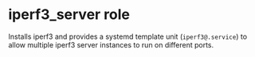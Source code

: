 # iperf3_server role

Installs iperf3 and provides a systemd template unit (`iperf3@.service`)
to allow multiple iperf3 server instances to run on different ports.
